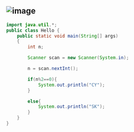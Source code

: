 ![image](https://user-images.githubusercontent.com/100292629/161562924-77ce21c7-e071-49e7-a7ad-d93e4b7e532c.png)
---
```java
import java.util.*;
public class Hello {
    public static void main(String[] args)
    {
        int n;

        Scanner scan = new Scanner(System.in);

        n = scan.nextInt();

        if(n%2==0){
            System.out.println("CY");
        }

        else{
            System.out.println("SK");
        }
    }
}
```